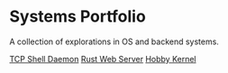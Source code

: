 # Systems Portfolio

A collection of explorations in OS and backend systems.

[TCP Shell Daemon](https://github.com/gitxandert/shellserver)
[Rust Web Server](https://github.com/gitxandert/rust-web-server)
[Hobby Kernel](https://github.com/gitxandert/os-from-scratch)

